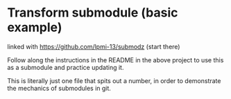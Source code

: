# Transform submodule (basic example)

linked with https://github.com/lpmi-13/submodz (start there)

Follow along the instructions in the README in the above project to use this as
a submodule and practice updating it.

This is literally just one file that spits out a number, in order to demonstrate
the mechanics of submodules in git.

